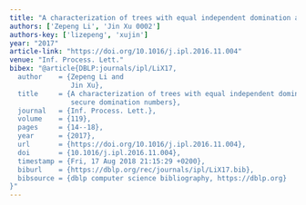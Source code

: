 ```yaml
---
title: "A characterization of trees with equal independent domination and secure domination numbers"
authors: ['Zepeng Li', 'Jin Xu 0002']
authors-key: ['lizepeng', 'xujin']
year: "2017"
article-link: "https://doi.org/10.1016/j.ipl.2016.11.004"
venue: "Inf. Process. Lett."
bibex: "@article{DBLP:journals/ipl/LiX17,
  author    = {Zepeng Li and
               Jin Xu},
  title     = {A characterization of trees with equal independent domination and
               secure domination numbers},
  journal   = {Inf. Process. Lett.},
  volume    = {119},
  pages     = {14--18},
  year      = {2017},
  url       = {https://doi.org/10.1016/j.ipl.2016.11.004},
  doi       = {10.1016/j.ipl.2016.11.004},
  timestamp = {Fri, 17 Aug 2018 21:15:29 +0200},
  biburl    = {https://dblp.org/rec/journals/ipl/LiX17.bib},
  bibsource = {dblp computer science bibliography, https://dblp.org}
}"
---
```


